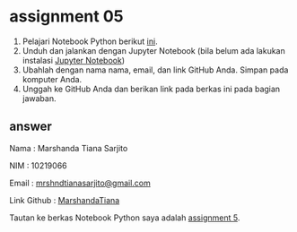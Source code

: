 # assignment 05
1. Pelajari Notebook Python berikut [ini](https://github.com/dudung/cookbook/blob/main/notebook/hello/work_of_friction.ipynb).
2. Unduh dan jalankan dengan Jupyter Notebook (bila belum ada lakukan instalasi [Jupyter Notebook](https://jupyter.org/install))
3. Ubahlah dengan nama nama, email, dan link GitHub Anda. Simpan pada komputer Anda.
4. Unggah ke GitHub Anda dan berikan link pada berkas ini pada bagian jawaban.

## answer
Nama : Marshanda Tiana Sarjito

NIM : 10219066

Email : [mrshndtianasarjito@gmail.com](mrshndtianasarjito@gmail.com)

Link Github : [MarshandaTiana](https://github.com/MarshandaTiana)

Tautan ke berkas Notebook Python saya adalah [assignment 5](https://github.com/MarshandaTiana/fi3201-01-2021-2/blob/main/assignments/05/10219066/Assignment%205%20fiskommm.ipynb).
